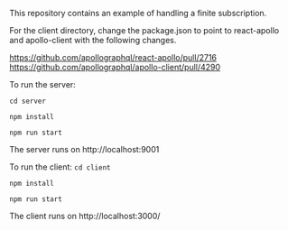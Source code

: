 This repository contains an example of handling a finite subscription. 

For the client directory, change the package.json to point to react-apollo and apollo-client with the following changes.

https://github.com/apollographql/react-apollo/pull/2716
https://github.com/apollographql/apollo-client/pull/4290

To run the server:

`cd server`

`npm install`

`npm run start`

The server runs on http://localhost:9001

To run the client:
`cd client`

`npm install`

`npm run start`

The client runs on http://localhost:3000/



